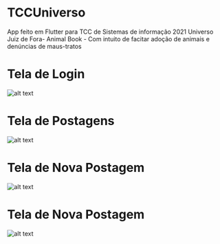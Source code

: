 # TCCUniverso
App feito em Flutter para TCC de Sistemas de informação 2021 Universo Juiz de Fora- Animal Book - Com intuito de facitar adoção de animais e denúncias de maus-tratos

# Tela de Login
![alt text](animal_book_app/screens/login.png)
# Tela de Postagens
![alt text](animal_book_app/screens/Anuncios01.png)
# Tela de Nova Postagem
![alt text](animal_book_app/screens/NovaPostagem01.png)
# Tela de Nova Postagem
![alt text](animal_book_app/screens/NovaPostagem02.png)
